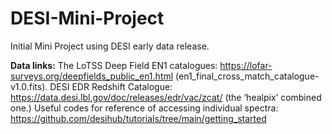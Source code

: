 # DESI-Mini-Project
Initial Mini Project using DESI early data release.


**Data links:**
The LoTSS Deep Field EN1 catalogues: https://lofar-surveys.org/deepfields_public_en1.html (en1_final_cross_match_catalogue-v1.0.fits).
DESI EDR Redshift Catalogue: https://data.desi.lbl.gov/doc/releases/edr/vac/zcat/ (the ‘healpix’ combined one.)
Useful codes for reference of accessing individual spectra: https://github.com/desihub/tutorials/tree/main/getting_started
